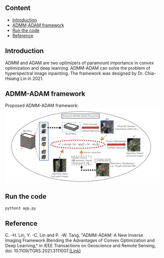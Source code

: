 ## Content
- [Introduction](#introduction)
- [ADMM-ADAM framework](#adnn-adam-framework)
- [Run the code](#run-the-code)
- [Reference](#reference)
## Introduction
ADMM and ADAM are two optimizers of paramount importance in convex optimization and deep learning. ADMM-ADAM can solve the problem of hyperspectral image inpainting. The framework was designed by Dr. Chia-Hsiang Lin in 2021.

## ADMM-ADAM framework
Proposed ADMM-ADAM framework:
![](static/framework.png)

## Run the code
```shell
python3 app.py
```

## Reference
C. -H. Lin, Y. -C. Lin and P. -W. Tang, "ADMM-ADAM: A New Inverse Imaging Framework Blending the Advantages of Convex Optimization and Deep Learning," in IEEE Transactions on Geoscience and Remote Sensing, doi: 10.1109/TGRS.2021.3111007.[(Link)](https://ieeexplore.ieee.org/document/9546991)